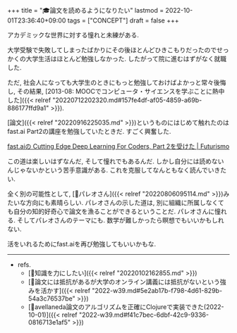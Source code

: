 +++
title = "🎓論文を読めるようになりたい"
lastmod = 2022-10-01T23:36:40+09:00
tags = ["CONCEPT"]
draft = false
+++

アカデミックな世界に対する憧れと未練がある.

大学受験で失敗してしまったばかりにその後ほとんどひきこもりだったのでせっかくの大学生活はほとんど勉強しなかった. したがって院に進むはずがなく就職した.

ただ, 社会人になっても大学生のときにもっと勉強しておけばよかっと常々後悔し, その結果, [2013-08: MOOCでコンピュータ・サイエンスを学ぶことに熱中した]({{< relref "20220712202320.md#157fe4df-af05-4859-a69b-886177ffd9a1" >}}).

[論文]({{< relref "20220916225035.md" >}})というものにはじめて触れたのはfast.ai Part2の講座を勉強していたときだ. すごく興奮した.

[fast.aiの Cutting Edge Deep Learning For Coders, Part 2を受けた | Futurismo](https://futurismo.biz/archives/6721/)

この道は楽しいはずなんだ, そして憧れでもあるんだ. しかし自分には読めないんじゃないかという苦手意識がある. これを克服してなんともなく読んでいきたい.

全く別の可能性として, [👨パレオさん]({{< relref "20220806095114.md" >}})みたいな方向にも素晴らしい. パレオさんの示した道は, 別に組織に所属しなくても自分の知的好奇心で論文を漁ることができるということだ. パレオさんに憧れる. そしてパレオさんのテーマにも. 数学が難しかったら瞑想でもいいかもしれない.

活をいれるためにfast.aiを再び勉強してもいいかもな.

---

-   refs.
    -   [🦊知識を力にしたい]({{< relref "20220102162855.md" >}})
    -   [💭論文には抵抗があるが大学のオンライン講義には抵抗がないという強みを活かす]({{< relref "2022-w39.md#5e2ab17b-f798-4d61-829b-54a3c76537be" >}})
    -   [💭avellaneda論文のアルゴリズムを正確にClojureで実装できた(2022-10-01)]({{< relref "2022-w39.md#f41c7bec-6dbf-42c9-9336-0816713e1af5" >}})
